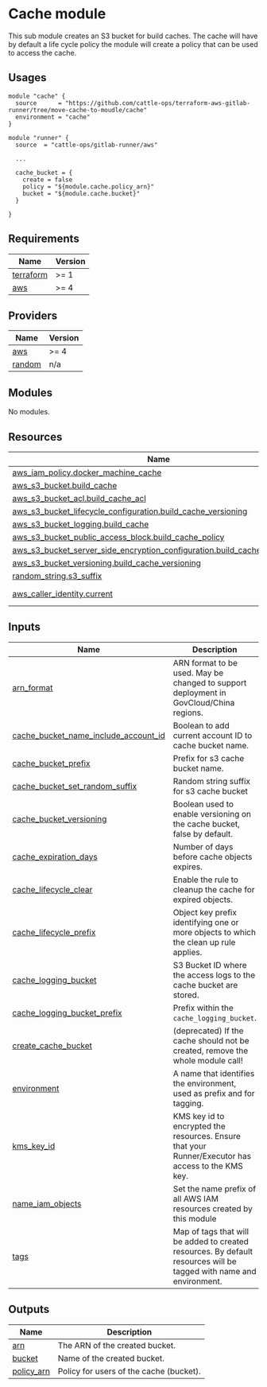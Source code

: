 # Cache module

This sub module creates an S3 bucket for build caches. The cache will have by default a life cycle policy the module
will create a policy that can be used to access the cache.

## Usages

```hcl
module "cache" {
  source      = "https://github.com/cattle-ops/terraform-aws-gitlab-runner/tree/move-cache-to-moudle/cache"
  environment = "cache"
}

module "runner" {
  source  = "cattle-ops/gitlab-runner/aws"

  ...

  cache_bucket = {
    create = false
    policy = "${module.cache.policy_arn}"
    bucket = "${module.cache.bucket}"
  }

}
```

<!-- markdownlint-disable -->
<!-- cSpell:disable -->
<!-- markdown-link-check-disable -->
<!-- BEGINNING OF PRE-COMMIT-TERRAFORM DOCS HOOK -->

<!-- BEGIN_TF_DOCS -->
## Requirements

| Name | Version |
|------|---------|
| <a name="requirement_terraform"></a> [terraform](#requirement\_terraform) | >= 1 |
| <a name="requirement_aws"></a> [aws](#requirement\_aws) | >= 4 |

## Providers

| Name | Version |
|------|---------|
| <a name="provider_aws"></a> [aws](#provider\_aws) | >= 4 |
| <a name="provider_random"></a> [random](#provider\_random) | n/a |

## Modules

No modules.

## Resources

| Name | Type |
|------|------|
| [aws_iam_policy.docker_machine_cache](https://registry.terraform.io/providers/hashicorp/aws/latest/docs/resources/iam_policy) | resource |
| [aws_s3_bucket.build_cache](https://registry.terraform.io/providers/hashicorp/aws/latest/docs/resources/s3_bucket) | resource |
| [aws_s3_bucket_acl.build_cache_acl](https://registry.terraform.io/providers/hashicorp/aws/latest/docs/resources/s3_bucket_acl) | resource |
| [aws_s3_bucket_lifecycle_configuration.build_cache_versioning](https://registry.terraform.io/providers/hashicorp/aws/latest/docs/resources/s3_bucket_lifecycle_configuration) | resource |
| [aws_s3_bucket_logging.build_cache](https://registry.terraform.io/providers/hashicorp/aws/latest/docs/resources/s3_bucket_logging) | resource |
| [aws_s3_bucket_public_access_block.build_cache_policy](https://registry.terraform.io/providers/hashicorp/aws/latest/docs/resources/s3_bucket_public_access_block) | resource |
| [aws_s3_bucket_server_side_encryption_configuration.build_cache_encryption](https://registry.terraform.io/providers/hashicorp/aws/latest/docs/resources/s3_bucket_server_side_encryption_configuration) | resource |
| [aws_s3_bucket_versioning.build_cache_versioning](https://registry.terraform.io/providers/hashicorp/aws/latest/docs/resources/s3_bucket_versioning) | resource |
| [random_string.s3_suffix](https://registry.terraform.io/providers/hashicorp/random/latest/docs/resources/string) | resource |
| [aws_caller_identity.current](https://registry.terraform.io/providers/hashicorp/aws/latest/docs/data-sources/caller_identity) | data source |

## Inputs

| Name | Description | Type | Default | Required |
|------|-------------|------|---------|:--------:|
| <a name="input_arn_format"></a> [arn\_format](#input\_arn\_format) | ARN format to be used. May be changed to support deployment in GovCloud/China regions. | `string` | `"arn:aws"` | no |
| <a name="input_cache_bucket_name_include_account_id"></a> [cache\_bucket\_name\_include\_account\_id](#input\_cache\_bucket\_name\_include\_account\_id) | Boolean to add current account ID to cache bucket name. | `bool` | `true` | no |
| <a name="input_cache_bucket_prefix"></a> [cache\_bucket\_prefix](#input\_cache\_bucket\_prefix) | Prefix for s3 cache bucket name. | `string` | `""` | no |
| <a name="input_cache_bucket_set_random_suffix"></a> [cache\_bucket\_set\_random\_suffix](#input\_cache\_bucket\_set\_random\_suffix) | Random string suffix for s3 cache bucket | `bool` | `false` | no |
| <a name="input_cache_bucket_versioning"></a> [cache\_bucket\_versioning](#input\_cache\_bucket\_versioning) | Boolean used to enable versioning on the cache bucket, false by default. | `bool` | `false` | no |
| <a name="input_cache_expiration_days"></a> [cache\_expiration\_days](#input\_cache\_expiration\_days) | Number of days before cache objects expires. | `number` | `1` | no |
| <a name="input_cache_lifecycle_clear"></a> [cache\_lifecycle\_clear](#input\_cache\_lifecycle\_clear) | Enable the rule to cleanup the cache for expired objects. | `bool` | `true` | no |
| <a name="input_cache_lifecycle_prefix"></a> [cache\_lifecycle\_prefix](#input\_cache\_lifecycle\_prefix) | Object key prefix identifying one or more objects to which the clean up rule applies. | `string` | `"runner/"` | no |
| <a name="input_cache_logging_bucket"></a> [cache\_logging\_bucket](#input\_cache\_logging\_bucket) | S3 Bucket ID where the access logs to the cache bucket are stored. | `string` | `null` | no |
| <a name="input_cache_logging_bucket_prefix"></a> [cache\_logging\_bucket\_prefix](#input\_cache\_logging\_bucket\_prefix) | Prefix within the `cache_logging_bucket`. | `string` | `null` | no |
| <a name="input_create_cache_bucket"></a> [create\_cache\_bucket](#input\_create\_cache\_bucket) | (deprecated) If the cache should not be created, remove the whole module call! | `bool` | `null` | no |
| <a name="input_environment"></a> [environment](#input\_environment) | A name that identifies the environment, used as prefix and for tagging. | `string` | n/a | yes |
| <a name="input_kms_key_id"></a> [kms\_key\_id](#input\_kms\_key\_id) | KMS key id to encrypted the resources. Ensure that your Runner/Executor has access to the KMS key. | `string` | `""` | no |
| <a name="input_name_iam_objects"></a> [name\_iam\_objects](#input\_name\_iam\_objects) | Set the name prefix of all AWS IAM resources created by this module | `string` | `""` | no |
| <a name="input_tags"></a> [tags](#input\_tags) | Map of tags that will be added to created resources. By default resources will be tagged with name and environment. | `map(string)` | `{}` | no |

## Outputs

| Name | Description |
|------|-------------|
| <a name="output_arn"></a> [arn](#output\_arn) | The ARN of the created bucket. |
| <a name="output_bucket"></a> [bucket](#output\_bucket) | Name of the created bucket. |
| <a name="output_policy_arn"></a> [policy\_arn](#output\_policy\_arn) | Policy for users of the cache (bucket). |
<!-- END_TF_DOCS -->
